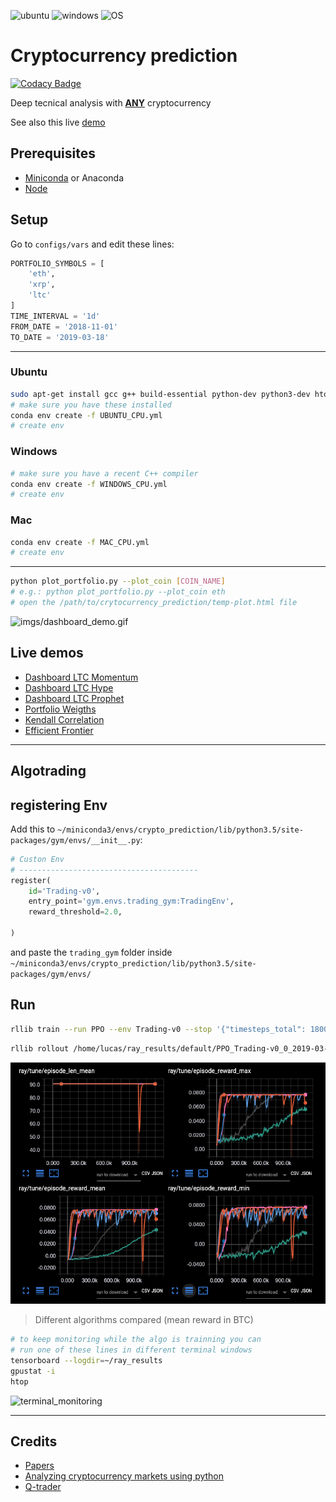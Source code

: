 ![ubuntu](https://img.shields.io/badge/ubuntu-supported-000.svg?colorA=00cc25&longCache=true&style=for-the-badge "ubuntu")
![windows](https://img.shields.io/badge/windows-supported-000.svg?colorA=00cc25&longCache=true&style=for-the-badge "windows")
![OS](https://img.shields.io/badge/OS-supported-000.svg?colorA=00cc25&longCache=true&style=for-the-badge "OS")

# Cryptocurrency prediction

[![Codacy Badge](https://api.codacy.com/project/badge/Grade/ebdf89dcba744a3c8aafdda210d3aeb6)](https://app.codacy.com/app/Draichi/cryptocurrency_prediction?utm_source=github.com&utm_medium=referral&utm_content=Draichi/cryptocurrency_prediction&utm_campaign=Badge_Grade_Dashboard)

Deep tecnical analysis with [**ANY**](https://datalight.me/) cryptocurrency

See also this live [demo](https://bud-fox.github.io/live/)

## Prerequisites

-   [Miniconda](https://conda.io/docs/user-guide/install/index.html) or Anaconda
-   [Node](https://nodejs.org/en/)

## Setup

Go to `configs/vars` and edit these lines:

```python
PORTFOLIO_SYMBOLS = [
    'eth',
    'xrp',
    'ltc'
]
TIME_INTERVAL = '1d'
FROM_DATE = '2018-11-01'
TO_DATE = '2019-03-18'
```

* * *

### Ubuntu

```sh
sudo apt-get install gcc g++ build-essential python-dev python3-dev htop
# make sure you have these installed
conda env create -f UBUNTU_CPU.yml
# create env
```

### Windows

```sh
# make sure you have a recent C++ compiler
conda env create -f WINDOWS_CPU.yml
# create env
```

### Mac

```sh
conda env create -f MAC_CPU.yml
# create env
```

* * *

```sh
python plot_portfolio.py --plot_coin [COIN_NAME]
# e.g.: python plot_portfolio.py --plot_coin eth
# open the /path/to/crytocurrency_prediction/temp-plot.html file
```

![imgs/dashboard_demo.gif ](imgs/dashboard_demo.gif )

## Live demos

-   [Dashboard LTC Momentum](https://draichi.github.io/cryptocurrency_prediction/dashboard_ltc_momentum.html)
-   [Dashboard LTC Hype](https://draichi.github.io/cryptocurrency_prediction/dashboard_ltc_hype.html)
-   [Dashboard LTC Prophet](https://draichi.github.io/cryptocurrency_prediction/dashboard_LTC_prophet.html)
-   [Portfolio Weigths](https://draichi.github.io/cryptocurrency_prediction/weights.html)
-   [Kendall Correlation](https://draichi.github.io/cryptocurrency_prediction/kendall_correlation.html)
-   [Efficient Frontier](https://draichi.github.io/cryptocurrency_prediction/efficient_frontier.html)


* * *

## Algotrading

<!-- ```sh
python run_agent.py --symbol ltc --algo IMPALA
``` -->

## registering Env

Add this to `~/miniconda3/envs/crypto_prediction/lib/python3.5/site-packages/gym/envs/__init__.py`:

```python
# Custon Env
# ----------------------------------------
register(
    id='Trading-v0',
    entry_point='gym.envs.trading_gym:TradingEnv',
    reward_threshold=2.0,

)
```
and paste the `trading_gym` folder inside `~/miniconda3/envs/crypto_prediction/lib/python3.5/site-packages/gym/envs/`

## Run

```sh
rllib train --run PPO --env Trading-v0 --stop '{"timesteps_total": 180000}' --checkpoint-freq 10 --config '{"lr": 1e-5, "num_workers": 2, "observation_filter": "MeanStdFilter"}'
```

```sh
rllib rollout /home/lucas/ray_results/default/PPO_Trading-v0_0_2019-03-26_09-40-05q0q7h143/checkpoint_20/checkpoint-20 --run PPO --env Trading-v0 --steps 1000
```

![algorithms](imgs/algorithms.png)

> Different algorithms compared (mean reward in BTC)

```sh
# to keep monitoring while the algo is trainning you can
# run one of these lines in different terminal windows
tensorboard --logdir=~/ray_results
gpustat -i
htop
```

![terminal_monitoring](imgs/terminal_monitoring.png)

* * *

## Credits

-   [Papers](https://github.com/Draichi/Portfolio-Management-list/blob/master/README.md)
-   [Analyzing cryptocurrency markets using python](https://blog.patricktriest.com/analyzing-cryptocurrencies-python/)
-   [Q-trader](https://github.com/edwardhdlu/q-trader)
